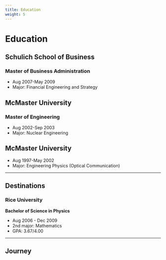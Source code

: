 ```yaml
---
title: Education
weight: 5
---
```


# Education
## Schulich School of Business 
### Master of Business Administration 

- Aug 2007-May 2009
- Major: Financial Engineering and Strategy

## McMaster University
### Master of Engineering

- Aug 2002-Sep 2003
- Major: Nuclear Engineering

## McMaster University

- Aug 1997-May 2002
- Major: Engineering Physics (Optical Communication)

------

## Destinations
### Rice University
**Bachelor of Science in Physics**

-   Aug 2006 - Dec 2009
-   2nd major: Mathematics
-   GPA: 3.67/4.00

------

## Journey

